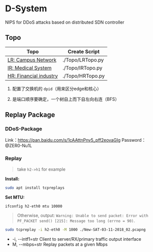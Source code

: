 # D-System
NIPS for DDoS attacks based on distributed SDN controller

## Topo

| Topo                                                         | Create Script    |
| ------------------------------------------------------------ | ---------------- |
| [LR: Campus Network](https://www.processon.com/view/link/5f1d35baf346fb5cdca38618) | ./Topo/LRTopo.py |
| [IR: Medical System](https://www.processon.com/view/link/5f1d8686f346fb5cdca3fbf0) | ./Topo/IRTopo.py |
| [HR: Financial industry](https://www.processon.com/view/link/5f1d8f077d9c0835d3928e59) | ./Topo/HRTopo.py |

1. 配置了交换机的 `dpid`（用来区分edge和核心）

2. 是端口顺序要确定，一个树自上而下自左向右连（BFS）

## Replay Package

### DDoS-Package

Link：https://pan.baidu.com/s/1cAAttnPnv5_pff2eovaGIg
Password：@ZER0-Nu1L

### Replay

> take `h2->h1` for example

**Install:**

```bash
sudo apt install tcpreplays
```

**Set MTU:**

```bash
ifconfig h2-eth0 mtu 10000
```

> Otherwise, output: `Warning: Unable to send packet: Error with PF_PACKET send() [215]: Message too long (errno = 90)`.

```bash
sudo tcpreplay -i h2-eth0 -M 1000 ./New-SAT-03-11-2018_02.pcapng
```

- -i, --intf1=str            Client to server/RX/primary traffic output interface
- M, --mbps=str             Replay packets at a given Mbps